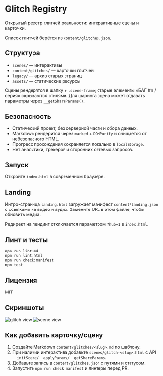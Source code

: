# Glitch Registry

Открытый реестр глитчей реальности: интерактивные сцены и карточки.

Список глитчей берётся из `content/glitches.json`.

## Структура

- `scenes/` — интерактивы
- `content/glitches/` — карточки глитчей
- `legacy/` — архив старых страниц
- `assets/` — статические ресурсы

Сцены рендерятся в шапку + `.scene-frame`; старые элементы «БАГ #n / серия» скрываются стилями. Для шаринга сцена может отдавать параметры через `__getShareParams()`.

## Безопасность

- Статический проект, без серверной части и сбора данных.
- Markdown рендерится через `marked` + `DOMPurify` и очищается от небезопасного HTML.
- Прогресс прохождения сохраняется локально в `localStorage`.
- Нет аналитики, трекеров и сторонних сетевых запросов.

## Запуск

Откройте `index.html` в современном браузере.

## Landing

Интро-страница `landing.html` загружает манифест `content/landing.json` с ссылками на видео и аудио.
Замените URL в этом файле, чтобы обновить медиа.

Редирект на лендинг отключается параметром `?hub=1` в `index.html`.

## Линт и тесты

```bash
npm run lint:md
npm run lint:html
npm run check:manifest
npm test
```

## Лицензия

MIT

## Скриншоты

![glitch view](https://raw.githubusercontent.com/diviper/8glitchs/3841247b83a55794d5cd3736cb682a304b744412/screenshots/card.png)
![scene view](https://placehold.co/600x400?text=Scene%20View)

## Как добавить карточку/сцену

1. Создайте Markdown `content/glitches/<slug>.md` по шаблону.
2. При наличии интерактива добавьте `scenes/glitch-<slug>.html` с API `__initScene/__applyParams/__getShareParams`.
3. Добавьте запись в `content/glitches.json` с путями и статусом.
4. Запустите `npm run check:manifest` и линтеры перед PR.
